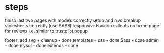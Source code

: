 
# steps
finish last two pages with models correctly setup and mvc
breakup stylesheets correctly (use SASS)
responsive
Favicon
callouts on home page for reviews i.e. similar to trustpilot popup

footer: add svg + cleanup - done
templates + css - done
Sass - done
admin - done
mysql - done
extends - done
